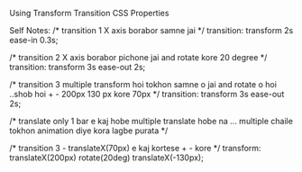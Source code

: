 Using Transform Transition CSS Properties

Self Notes: 
/* transition 1 X axis borabor samne jai */
transition: transform 2s ease-in 0.3s;  
           
 /* transition 2 X axis borabor pichone jai and rotate kore 20 degree */
transition: transform 3s ease-out 2s;
            
/* transition 3 multiple transform hoi tokhon samne o jai and rotate o hoi ..shob hoi + - 200px 130 px kore 70px */
transition: transform 3s ease-out 2s; 

/* translate only 1 bar e kaj hobe multiple translate hobe na ... multiple chaile tokhon animation diye kora lagbe purata  */


/* transition 3 - translateX(70px) e kaj kortese + - kore  */
transform: translateX(200px) rotate(20deg) translateX(-130px); 